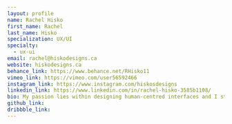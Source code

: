```yaml
---
layout: profile
name: Rachel Hisko
first_name: Rachel
last_name: Hisko
specialization: UX/UI
specialty:
  - ux-ui
email: rachel@hiskodesigns.ca
website: hiskodesigns.ca
behance_link: https://www.behance.net/RHisko11
vimeo_link: https://vimeo.com/user56592466
instagram_link: https://www.instagram.com/hiskosdesigns
linkedin_link: https://www.linkedin.com/in/rachel-hisko-3585b1108/
bio: My passion lies within designing human-centred interfaces and I strongly believe it will help me make a significant impact on the world.
github_link:
dribbble_link:
---
```

